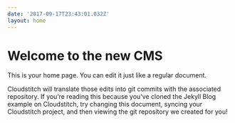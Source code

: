 ```yaml
---
date: '2017-09-17T23:43:01.032Z'
layout: home
---
```

# <a id="_wcbyik9p97p8"></a>Welcome to the new CMS

This is your home page. You can edit it just like a regular document.

Cloudstitch will translate those edits into git commits with the associated repository. If you’re reading this because you’ve cloned the Jekyll Blog example on Cloudstitch, try changing this document, syncing your Cloudstitch project, and then viewing the git repository we created for you!